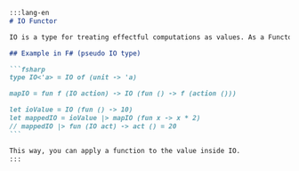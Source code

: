 ````markdown
:::lang-en
# IO Functor

IO is a type for treating effectful computations as values. As a Functor, it provides `mapIO` to apply a function to the value inside IO.

## Example in F# (pseudo IO type)

```fsharp
type IO<'a> = IO of (unit -> 'a)

mapIO = fun f (IO action) -> IO (fun () -> f (action ()))

let ioValue = IO (fun () -> 10)
let mappedIO = ioValue |> mapIO (fun x -> x * 2)
// mappedIO |> fun (IO act) -> act () = 20
```

This way, you can apply a function to the value inside IO.
:::
````